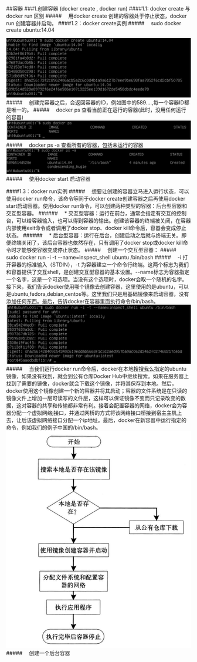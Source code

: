 ##容器
###1.创建容器 (docker create , docker run)
####1.1: docker create 与 docker run 区别
#####&emsp; 用docker create 创建的容器处于停止状态，docker run 创建容器并启动。
####1.2：docker create实例
#####&emsp; sudo docker create ubuntu:14.04 </code>

![](/assets/4.png)
#####&emsp; 创建完容器之后，会返回容器的ID，例如图中的589....,每一个容器ID都是唯一的。
#####&emsp; docker ps 查看当前正在运行的容器(此时，没用任何运行的容器)
![](/assets/5.png)
#####&emsp; docker ps -a 查看所有的容器，包括未运行的容器
![](/assets/6.png)
#####&emsp; 使用docker start 启动容器

####1.3：docker run实例
#####&emsp; 想要让创建的容器立马进入运行状态，可以使用docker run命令，该命令等同于docker create创建容器之后再使用docker start启动容器。使用docker run命令，可以创建两种类型的容器：后台型容器和交互型容器。
######&emsp; * 交互型容器：运行在前台，通常会指定有交互的控制台，可以给容器输入，也可以得到容器的输出。创建该容器的终端被关闭，在容器内部使用exit命令或者调用了docker stop、docker kill命令后，容器会变成停止状态。
######&emsp; * 后台型容器：运行在后台，创建启动之后就与终端无关。即便终端关闭了，该后台容器也依然存在，只有调用了docker stop或docker kill命令时才能够使容器变成停止状态。
#####&emsp; 创建一个交互型容器：
#####&emsp; sudo docker run -i -t --name=inspect_shell ubuntu /bin/bash
#####&emsp; -i 打开容器的标准输入（STDIN），-t 为容器建立一个命令行终端。这两个标志为我们和容器提供了交互shell，是创建交互型容器的基本设置。--name标志为容器指定一个名字，这是一个可选项。当没有这个选项时，docker会取一个随机的名字。接下来，我们告诉docker使用哪个镜像去创建容器，这里使用的是ubuntu，可以是ubuntu,fedora,debian,centos等。这里我们只是用基础镜像来启动容器，没有添加任何东西。最后，告诉docker在容器里面执行命令/bin/bash。
![](/assets/7.png)
#####&emsp; 当我们运行docker run命令后，docker在本地搜搜我么指定的ubuntu镜像，如果没有找到，就会到公有仓库Docker Hub中继续搜索。如果在服务器上找到了需要的镜像，docker就会下载这个镜像，并将其保存到本地。然后，docker使用这个镜像创建一个新的容器并将其启动；容器的文件系统是在只读的镜像文件上增加一层可读写的文件层，这样可以保证镜像不变而只记录改变的数据，这对容器的共享和传输都非常有利。接着会配置容器的网络，docker会为容器分配一个虚拟网络j接口，并通过网桥的方式将该网络接口桥接到宿主主机上去，让后该虚拟网络接口分配一个ip地址。最后，docker在新容器中运行指定的命令，例如我们的例子中国的/bin/bash。
![](/assets/8.png)
#####&emsp; 创建一个后台容器


